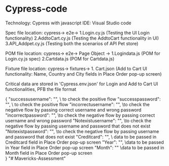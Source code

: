 # Cypress-code
Technology: Cypress with javascript
IDE: Visual Studio code 

Spec file location: cypress-> e2e-> 1.Login.cy.js (Testing the UI Login functionality)
						                              2.AddtoCart.cy.js (Testing the AddtoCart functionality in UI)
						                              3.API_Addpet.cy.js (Testing both the scenarios of API Pet store)

POM file location: cypress-> e2e-> Page Object -> 1.Logindata.js (POM for Login.cy.js spec)
									                                2.Cartdata.js (POM for Cartdata.js)

Fixture file location: cypress-> fixtures-> 1. Cart.json 
(Add to Cart UI functionality: Name, Country and City fields in Place Order pop-up screen)

Critical data are stored in 'Cypress.env.json' for Login and Add to Cart UI functionalities, PFB the file format

{       "successusername": "",      \\ to check the positive flow 
        "successpassword": "",      \\ to check the positive flow
        "incorrectusername": "",    \\to check the negative flow by passing correct username and wrong password 
        "incorrectpassword": "",    \\to check the negative flow by passing correct username and wrong password 
        "Notexistusername": "",     \\to check the negative flow by passing username and password that does not exist
        "Notexistpassword": "",     \\to check the negative flow by passing username and password that does not exist
        "Creditcard": "",           \\ data to be passed in Creditcard field in Place Order pop-up screen
        "Year": "",                 \\data to be passed in Year field in Place Order pop-up screen
        "Month": ""                 \\data to be passed in Month field in Place Order pop-up screen                
}
"# Mavericks-Assessment" 
